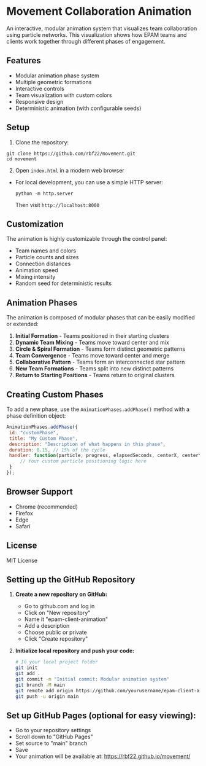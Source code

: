# Movement Collaboration Animation

An interactive, modular animation system that visualizes team collaboration using particle networks. This visualization shows how EPAM teams and clients work together through different phases of engagement.

## Features

- Modular animation phase system
- Multiple geometric formations
- Interactive controls
- Team visualization with custom colors
- Responsive design
- Deterministic animation (with configurable seeds)

## Setup

1. Clone the repository:

```
git clone https://github.com/rbf22/movement.git
cd movement

```

2. Open `index.html` in a modern web browser
- For local development, you can use a simple HTTP server:
  ```
  python -m http.server
  ```
  Then visit `http://localhost:8000`

## Customization

The animation is highly customizable through the control panel:

- Team names and colors
- Particle counts and sizes
- Connection distances
- Animation speed
- Mixing intensity
- Random seed for deterministic results

## Animation Phases

The animation is composed of modular phases that can be easily modified or extended:

1. **Initial Formation** - Teams positioned in their starting clusters
2. **Dynamic Team Mixing** - Teams move toward center and mix
3. **Circle & Spiral Formation** - Teams form distinct geometric patterns
4. **Team Convergence** - Teams move toward center and merge
5. **Collaborative Pattern** - Teams form an interconnected star pattern
6. **New Team Formations** - Teams split into new distinct patterns
7. **Return to Starting Positions** - Teams return to original clusters

## Creating Custom Phases

To add a new phase, use the `AnimationPhases.addPhase()` method with a phase definition object:

```javascript
AnimationPhases.addPhase({
 id: "customPhase",
 title: "My Custom Phase",
 description: "Description of what happens in this phase",
 duration: 0.15, // 15% of the cycle
 handler: function(particle, progress, elapsedSeconds, centerX, centerY, formationSize) {
     // Your custom particle positioning logic here
 }
});
```
## Browser Support
 - Chrome (recommended)
 - Firefox
 - Edge
 - Safari

## License
MIT License

## Setting up the GitHub Repository

1. **Create a new repository on GitHub:**
   - Go to github.com and log in
   - Click on "New repository"
   - Name it "epam-client-animation"
   - Add a description
   - Choose public or private
   - Click "Create repository"

2. **Initialize local repository and push your code:**
   ```bash
   # In your local project folder
   git init
   git add .
   git commit -m "Initial commit: Modular animation system"
   git branch -M main
   git remote add origin https://github.com/yourusername/epam-client-animation.git
   git push -u origin main
   ```

## Set up GitHub Pages (optional for easy viewing):
 - Go to your repository settings
 - Scroll down to "GitHub Pages"
 - Set source to "main" branch
 - Save
 - Your animation will be available at: https://rbf22.github.io/movement/

 